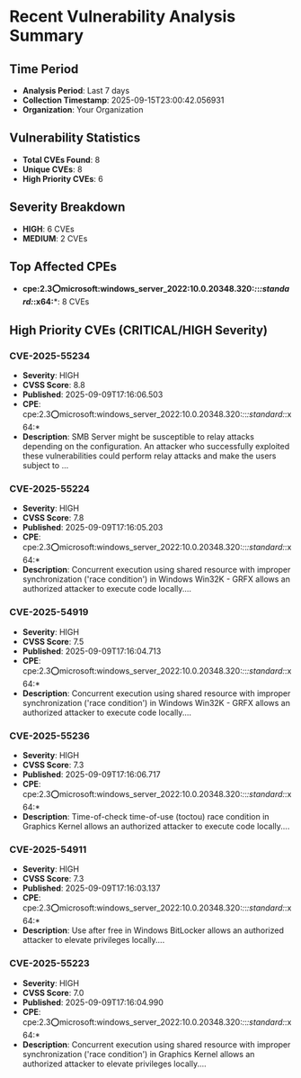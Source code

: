
# Recent Vulnerability Analysis Summary

## Time Period
- **Analysis Period**: Last 7 days
- **Collection Timestamp**: 2025-09-15T23:00:42.056931
- **Organization**: Your Organization

## Vulnerability Statistics
- **Total CVEs Found**: 8
- **Unique CVEs**: 8
- **High Priority CVEs**: 6

## Severity Breakdown
- **HIGH**: 6 CVEs
- **MEDIUM**: 2 CVEs

## Top Affected CPEs
- **cpe:2.3:o:microsoft:windows_server_2022:10.0.20348.320:*:*:*:standard:*:x64:***: 8 CVEs

## High Priority CVEs (CRITICAL/HIGH Severity)

### CVE-2025-55234
- **Severity**: HIGH
- **CVSS Score**: 8.8
- **Published**: 2025-09-09T17:16:06.503
- **CPE**: cpe:2.3:o:microsoft:windows_server_2022:10.0.20348.320:*:*:*:standard:*:x64:*
- **Description**: SMB Server might be susceptible to relay attacks depending on the configuration. An attacker who successfully exploited these vulnerabilities could perform relay attacks and make the users subject to ...

### CVE-2025-55224
- **Severity**: HIGH
- **CVSS Score**: 7.8
- **Published**: 2025-09-09T17:16:05.203
- **CPE**: cpe:2.3:o:microsoft:windows_server_2022:10.0.20348.320:*:*:*:standard:*:x64:*
- **Description**: Concurrent execution using shared resource with improper synchronization ('race condition') in Windows Win32K - GRFX allows an authorized attacker to execute code locally....

### CVE-2025-54919
- **Severity**: HIGH
- **CVSS Score**: 7.5
- **Published**: 2025-09-09T17:16:04.713
- **CPE**: cpe:2.3:o:microsoft:windows_server_2022:10.0.20348.320:*:*:*:standard:*:x64:*
- **Description**: Concurrent execution using shared resource with improper synchronization ('race condition') in Windows Win32K - GRFX allows an authorized attacker to execute code locally....

### CVE-2025-55236
- **Severity**: HIGH
- **CVSS Score**: 7.3
- **Published**: 2025-09-09T17:16:06.717
- **CPE**: cpe:2.3:o:microsoft:windows_server_2022:10.0.20348.320:*:*:*:standard:*:x64:*
- **Description**: Time-of-check time-of-use (toctou) race condition in Graphics Kernel allows an authorized attacker to execute code locally....

### CVE-2025-54911
- **Severity**: HIGH
- **CVSS Score**: 7.3
- **Published**: 2025-09-09T17:16:03.137
- **CPE**: cpe:2.3:o:microsoft:windows_server_2022:10.0.20348.320:*:*:*:standard:*:x64:*
- **Description**: Use after free in Windows BitLocker allows an authorized attacker to elevate privileges locally....

### CVE-2025-55223
- **Severity**: HIGH
- **CVSS Score**: 7.0
- **Published**: 2025-09-09T17:16:04.990
- **CPE**: cpe:2.3:o:microsoft:windows_server_2022:10.0.20348.320:*:*:*:standard:*:x64:*
- **Description**: Concurrent execution using shared resource with improper synchronization ('race condition') in Graphics Kernel allows an authorized attacker to elevate privileges locally....

